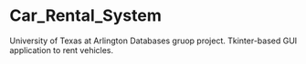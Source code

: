# Car_Rental_System

University of Texas at Arlington Databases gruop project. Tkinter-based GUI application to rent vehicles.
